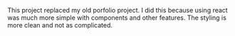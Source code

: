 This project replaced my old porfolio project. I did this because using react was much more simple with components and other features. The styling is more clean and not as complicated.
